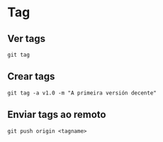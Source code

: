 # Tag

## Ver tags

`git tag`

## Crear tags

`git tag -a v1.0 -m "A primeira versión decente"`

## Enviar tags ao remoto

`git push origin <tagname>`